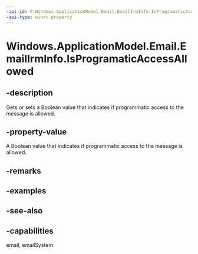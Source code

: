 ```yaml
---
-api-id: P:Windows.ApplicationModel.Email.EmailIrmInfo.IsProgramaticAccessAllowed
-api-type: winrt property
---
```


<!-- Property syntax
public bool IsProgramaticAccessAllowed { get;  set; }
-->

# Windows.ApplicationModel.Email.EmailIrmInfo.IsProgramaticAccessAllowed

## -description
Gets or sets a Boolean value that indicates if programmatic access to the message is allowed.

## -property-value
A Boolean value that indicates if programmatic access to the message is allowed.

## -remarks

## -examples

## -see-also

## -capabilities
email, emailSystem
